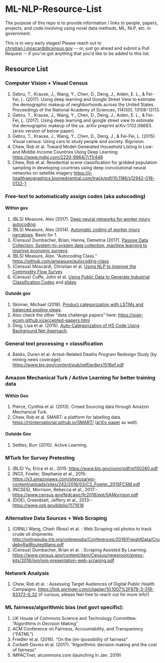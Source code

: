 # ML-NLP-Resource-List
The purpose of this repo is to provide information / links to people, papers, projects, and code involving using novel data methods, ML, NLP, etc. in government.

This is in very early stages! Please reach out to christian.l.moscardi@census.gov -- or, just go ahead and submit a Pull Request -- if you've got anything that you'd like to be added to this list.

## Resource List

### Computer Vision + Visual Census 

1. Gebru, T., Krause, J., Wang, Y., Chen, D., Deng, J., Aiden, E. L., & Fei-Fei, L. (2017). Using deep learning and Google Street View to estimate the demographic makeup of neighborhoods across the United States. Proceedings of the National Academy of Sciences, 114(50), 13108-13113.
2. Gebru, T., Krause, J., Wang, Y., Chen, D., Deng, J., Aiden, E. L., & Fei-Fei, L. (2017). Using deep learning and google street view to estimate the demographic makeup of the us. arXiv preprint arXiv:1702.06683.  (arxiv version of below paper)
3. Gebru, T., Krause, J., Wang, Y., Chen, D., Deng, J., & Fei-Fei, L. (2015). Visual census: Using cars to study people and society. Bigvision. 
4. Chew, Rob et al. Toward Model-Generated Household Listing in Low- and Middle-Income Countries Using Deep Learning. https://www.mdpi.com/2220-9964/7/11/448
5. Chew, Rob et al. Residential scene classification for gridded  population sampling in developing countries using deep convolutional neural networks on satellite imagery https://ij-healthgeographics.biomedcentral.com/track/pdf/10.1186/s12942-018-0132-1


### Free-text to automatically assign codes (aka autocoding)
#### Within gov
1. (BLS) Measure, Alex (2017). [Deep neural networks for worker injury autocoding](https://www.bls.gov/iif/deep-neural-networks.pdf). 
1. (BLS) Measure, Alex (2014). [Automatic coding of worker injury narratives](https://www.bls.gov/osmr/pdf/st140040.pdf).  Basis for 1.
1. (Census) Dumbacher, Brian; Hanna, Demetria (2017). [Passive Data Collection, System-to-system data collection, machine learning to improve economic surveys](https://www.census.gov/content/dam/Census/newsroom/press-kits/2017/jsm/jsm-presentation-dumbacher-hanna.pdf).
1. (BLS) Measure, Alex. "Autocoding Class." https://github.com/ameasure/autocoding-class
1. (Census) Moscardi, Christian et al. [Using NLP to improve the Commodity Flow Survey](http://onlinepubs.trb.org/onlinepubs/Conferences/2019/FreightData/UsingApplicationstoImprovetheCFSMoscardi.pdf)
1. (Census) Cuffe, John et al. [Using Public Data to Generate Industrial Classification Codes](http://papers.nber.org/conf_papers/f110700.pdf) and [slides](https://www.nber.org/conf_papers/f110700/f110700.slides.pptx)
#### Outside gov
1. Skinner, Michael (2018). [Product categorization with LSTMs and balanced pooling views](https://sigir-ecom.github.io/ecom18DCPapers/ecom18DC_paper_9.pdf).
1. Also check the other "data challenge papers" here: https://sigir-ecom.github.io/accepted-papers.html
1. Ding, Liya et al. (2015). [Auto-Categorization of HS Code Using Background Net Approach](https://www.sciencedirect.com/science/article/pii/S1877050915023510). 

### General text processing + classification
4. Banks, Duren et al. Arrest-Related Deaths Program Redesign Study \[by mining news coverage]: https://www.bjs.gov/content/pub/pdf/ardprs1516pf.pdf

### Amazon Mechanical Turk / Active Learning for better training data
#### Within Gov
1. Pierce, Cynthia et al. (2013). Crowd Sourcing data through Amazon Mechanical Turk.
2. Chew, Rob et al. SMART: a platform for labelling data. https://rtiinternational.github.io/SMART/   ([arXiv paper](https://arxiv.org/pdf/1812.06591.pdf) as well).
#### Outside Gov
1. Settles, Burr (2010). Active Learning.
 
### MTurk for Survey Pretesting
1. (BLS) Yu, Erica et al., 2015: https://www.bls.gov/osmr/pdf/st150260.pdf
1. (NCI), Fowler, Stephanie et al., 2015: https://s3.amazonaws.com/sitesusa/wp-content/uploads/sites/242/2016/03/C2_Fowler_2015FCSM.pdf
1. (NCSES), Morrison, Rebecca et al., 2017:- https://www.census.gov/fedcasic/fc2018/ppt/5AMorrison.pdf
1. (DOE), Greenblatt, Jeffery et al., 2013:- https://www.osti.gov/biblio/1171618


### Alternative Data Sources + Web Scraping
1. (ORNL) Wang, Chieh (Ross) et al. : Web Scraping rail photos to track crude oil shipments. http://onlinepubs.trb.org/onlinepubs/Conferences/2019/FreightData/CrudebyRailRoutesWang.pdf
1. (Census) Dumbacher, Brian et al. : Scraping Assisted By Learning. https://www.census.gov/content/dam/Census/newsroom/press-kits/2018/jsm/jsm-presentation-web-scraping.pdf



### Network Analysis
1. Chew, Rob et al. : Assessing Target Audiences of Digital Public Health Campaigns. https://link.springer.com/chapter/10.1007%2F978-3-319-93372-6_32  (if curious, please feel free to reach out for more info!)

### ML fairness/algorithmic bias (not govt specific):

1. UK House of Commons Science and Technology Committee: “Algorithms in Decision Making”
1. ACM Conference on Fairness, Accountability, and Transparency  (“FATML”)
1. Friedler et al. (2016). “On the (im-)possibility of fairness”
1. Corbett-Davies et al. (2017). “Algorithmic decision making and the cost of fairness”
1. IMPACTnet: aicommons.com (launching in Jan. 2019)







